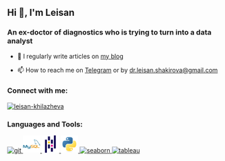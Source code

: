 <h2 align="left">Hi 👋, I'm Leisan</h2>
<h3 align="left">An ex-doctor of diagnostics who is trying to turn into a data analyst</h3>

- 📝 I regularly write articles on [my blog](https://t.me/leisan20112blog)

- 📫 How to reach me on [Telegram](https://t.me/leisan20112) or by [dr.leisan.shakirova@gmail.com](mailto://dr.leisan.shakirova@gmail.com)

<h3 align="left">Connect with me:</h3>
<p align="left">
<a href="https://linkedin.com/in/leisan-khilazheva" target="blank"><img align="center" src="https://raw.githubusercontent.com/rahuldkjain/github-profile-readme-generator/master/src/images/icons/Social/linked-in-alt.svg" alt="leisan-khilazheva" height="30" width="40" /></a>
</p>

<h3 align="left">Languages and Tools:</h3>
<p align="left"> <a href="https://git-scm.com/" target="_blank" rel="noreferrer"> <img src="https://www.vectorlogo.zone/logos/git-scm/git-scm-icon.svg" alt="git" width="40" height="40"/> </a> <a href="https://www.mysql.com/" target="_blank" rel="noreferrer"> <img src="https://raw.githubusercontent.com/devicons/devicon/master/icons/mysql/mysql-original-wordmark.svg" alt="mysql" width="40" height="40"/> </a> <a href="https://pandas.pydata.org/" target="_blank" rel="noreferrer"> <img src="https://raw.githubusercontent.com/devicons/devicon/2ae2a900d2f041da66e950e4d48052658d850630/icons/pandas/pandas-original.svg" alt="pandas" width="40" height="40"/> </a> <a href="https://www.python.org" target="_blank" rel="noreferrer"> <img src="https://raw.githubusercontent.com/devicons/devicon/master/icons/python/python-original.svg" alt="python" width="40" height="40"/> </a> <a href="https://seaborn.pydata.org/" target="_blank" rel="noreferrer"> <img src="https://seaborn.pydata.org/_images/logo-mark-lightbg.svg" alt="seaborn" width="40" height="40"/> </a> <a href="https://public.tableau.com/app/profile/leisan.khilazheva/vizzes" target="_blank" rel="noreferrer"> <img src="https://public.tableau.com/app/assets/tableau-public-logo-rgb.07774149.svg" alt="tableau" width="40" height="40"/> </a></p>
